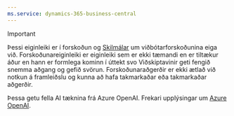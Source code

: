 ```yaml
---
ms.service: dynamics-365-business-central
---
```

> [!IMPORTANT]
> Þessi eiginleiki er í forskoðun og  [Skilmálar](https://dynamics.microsoft.com/legaldocs/supp-dynamics365-preview/)  um viðbótarforskoðunina eiga við. Forskoðunareiginleiki er eiginleiki sem er ekki tæmandi en er tiltækur áður en hann er formlega kominn í úttekt svo Viðskiptavinir geti fengið snemma aðgang og gefið svörun. Forskoðunaraðgerðir er ekki ætlað við notkun á framleiðslu og kunna að hafa takmarkaðar eða takmarkaðar aðgerðir.
>
> Þessa getu fella AI tæknina frá Azure OpenAI. Frekari upplýsingar um  [Azure OpenAI](/legal/cognitive-services/openai/transparency-note).

